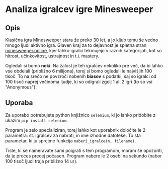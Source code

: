 # Analiza igralcev igre Minesweeper

## Opis
Klasična igra [Minesweeper](https://en.wikipedia.org/wiki/Minesweeper_(video_game)) stara že preko 30 let, a jo kljub temu še vedno mnogo ljudi aktivno igra. Glaven kraj za to dejavnost je spletna stran [minesweeper.online](https://minesweeper.online), kjer lahko igralci tekmujejo v raznih kategorijah, kot so hitrost, učinkovitost, ustrajnost in t.i. mastery.

Ogledali si bomo **neki**. Na žalost je teh igralcev nekoliko pre več, da bi lahko vse obdelali (približno 6 milijona), torej si bomo ogledali le najvišjih 100 tisoč. To na srečo ne povzroči nobenih **biasov** s podatki, saj so igralci od 100 tisoč naprej večinoma ljudje, ki so odigrali zgolj 1 ali 2 igri (to so vsi "Anonymous").

## Uporaba
Za uporabo potrebujete python knjižnico `selenium`, ki jo lahko pridobite z ukazim `pip install selenium`.

Program je zelo specializiran, torej lahko kot uporabnik določite le 2 parametra: št. igralcev za nabrati, in ime izhodne datoteke. To sta parametar, ki ju sprejme funkcija `naberi_igralce(n, filename)`.

Tiste, ki se nameravate sami poigrati s tem programom, moram še opozoriti, da je proces precej počasen. Program nabere le 2 osebi na sekundo (nabor 100 tisoč ljudi traja približno 14 ur).